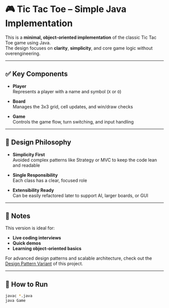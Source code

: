 # 🎮 Tic Tac Toe – Simple Java Implementation

This is a **minimal, object-oriented implementation** of the classic Tic Tac Toe game using Java.  
The design focuses on **clarity**, **simplicity**, and core game logic without overengineering.

---

## ✅ Key Components

- **Player**  
  Represents a player with a name and symbol (`X` or `O`)

- **Board**  
  Manages the 3x3 grid, cell updates, and win/draw checks

- **Game**  
  Controls the game flow, turn switching, and input handling

---

## 🎯 Design Philosophy

- **Simplicity First**  
  Avoided complex patterns like Strategy or MVC to keep the code lean and readable

- **Single Responsibility**  
  Each class has a clear, focused role

- **Extensibility Ready**  
  Can be easily refactored later to support AI, larger boards, or GUI

---

## 📌 Notes

This version is ideal for:
- **Live coding interviews**
- **Quick demos**
- **Learning object-oriented basics**

For advanced design patterns and scalable architecture, check out the [Design Pattern Variant](https://github.com/your-username/tic-tac-toe-design-pattern) of this project.

---

## 🚀 How to Run

```bash
javac *.java
java Game